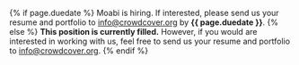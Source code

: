 {% if page.duedate %}
Moabi is hiring.  If interested, please send us your resume and portfolio to [info@crowdcover.org](mailto:info@crowdcover.org) by **{{ page.duedate }}**.
{% else %}
**This position is currently filled.**  However, if you would are interested in working with us, feel free to send us your resume and portfolio to [info@crowdcover.org](mailto:info@crowdcover.org).
{% endif %}

